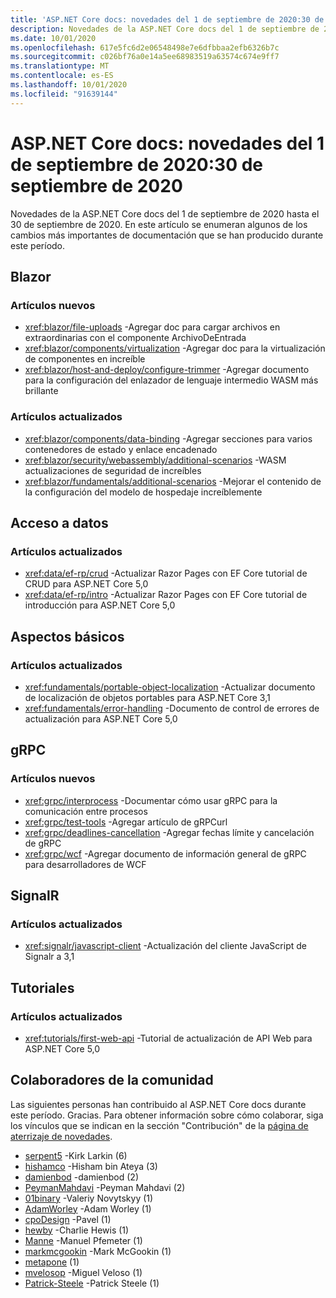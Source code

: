 ```yaml
---
title: 'ASP.NET Core docs: novedades del 1 de septiembre de 2020:30 de septiembre de 2020'
description: Novedades de la ASP.NET Core docs del 1 de septiembre de 2020:30 de septiembre de 2020.
ms.date: 10/01/2020
ms.openlocfilehash: 617e5fc6d2e06548498e7e6dfbbaa2efb6326b7c
ms.sourcegitcommit: c026bf76a0e14a5ee68983519a63574c674e9ff7
ms.translationtype: MT
ms.contentlocale: es-ES
ms.lasthandoff: 10/01/2020
ms.locfileid: "91639144"
---
```

# <a name="aspnet-core-docs-whats-new-for-september-1-2020---september-30-2020"></a>ASP.NET Core docs: novedades del 1 de septiembre de 2020:30 de septiembre de 2020

Novedades de la ASP.NET Core docs del 1 de septiembre de 2020 hasta el 30 de septiembre de 2020. En este artículo se enumeran algunos de los cambios más importantes de documentación que se han producido durante este período.

## <a name="blazor"></a>Blazor

### <a name="new-articles"></a>Artículos nuevos

- <xref:blazor/file-uploads> -Agregar doc para cargar archivos en extraordinarias con el componente ArchivoDeEntrada
- <xref:blazor/components/virtualization> -Agregar doc para la virtualización de componentes en increíble
- <xref:blazor/host-and-deploy/configure-trimmer> -Agregar documento para la configuración del enlazador de lenguaje intermedio WASM más brillante

### <a name="updated-articles"></a>Artículos actualizados

- <xref:blazor/components/data-binding> -Agregar secciones para varios contenedores de estado y enlace encadenado
- <xref:blazor/security/webassembly/additional-scenarios> -WASM actualizaciones de seguridad de increíbles
- <xref:blazor/fundamentals/additional-scenarios> -Mejorar el contenido de la configuración del modelo de hospedaje increíblemente

## <a name="data-access"></a>Acceso a datos

### <a name="updated-articles"></a>Artículos actualizados

- <xref:data/ef-rp/crud> -Actualizar Razor Pages con EF Core tutorial de CRUD para ASP.NET Core 5,0
- <xref:data/ef-rp/intro> -Actualizar Razor Pages con EF Core tutorial de introducción para ASP.NET Core 5,0

## <a name="fundamentals"></a>Aspectos básicos

### <a name="updated-articles"></a>Artículos actualizados

- <xref:fundamentals/portable-object-localization> -Actualizar documento de localización de objetos portables para ASP.NET Core 3,1
- <xref:fundamentals/error-handling> -Documento de control de errores de actualización para ASP.NET Core 5,0

## <a name="grpc"></a>gRPC

### <a name="new-articles"></a>Artículos nuevos

- <xref:grpc/interprocess> -Documentar cómo usar gRPC para la comunicación entre procesos
- <xref:grpc/test-tools> -Agregar artículo de gRPCurl
- <xref:grpc/deadlines-cancellation> -Agregar fechas límite y cancelación de gRPC
- <xref:grpc/wcf> -Agregar documento de información general de gRPC para desarrolladores de WCF

## <a name="signalr"></a>SignalR

### <a name="updated-articles"></a>Artículos actualizados

- <xref:signalr/javascript-client> -Actualización del cliente JavaScript de Signalr a 3,1

## <a name="tutorials"></a>Tutoriales

### <a name="updated-articles"></a>Artículos actualizados

- <xref:tutorials/first-web-api> -Tutorial de actualización de API Web para ASP.NET Core 5,0

## <a name="community-contributors"></a>Colaboradores de la comunidad

Las siguientes personas han contribuido al ASP.NET Core docs durante este período. Gracias. Para obtener información sobre cómo colaborar, siga los vínculos que se indican en la sección "Contribución" de la [página de aterrizaje de novedades](index.yml).

- [serpent5](https://github.com/serpent5) -Kirk Larkin (6)
- [hishamco](https://github.com/hishamco) -Hisham bin Ateya (3)
- [damienbod](https://github.com/damienbod) -damienbod (2)
- [PeymanMahdavi](https://github.com/PeymanMahdavi) -Peyman Mahdavi (2)
- [01binary](https://github.com/01binary) -Valeriy Novytskyy (1)
- [AdamWorley](https://github.com/AdamWorley) -Adam Worley (1)
- [cpoDesign](https://github.com/cpoDesign) -Pavel (1)
- [hewby](https://github.com/hewby) -Charlie Hewis (1)
- [Manne](https://github.com/manne) -Manuel Pfemeter (1)
- [markmcgookin](https://github.com/markmcgookin) -Mark McGookin (1)
- [metapone](https://github.com/metapone) (1)
- [mvelosop](https://github.com/mvelosop) -Miguel Veloso (1)
- [Patrick-Steele](https://github.com/patrick-steele) -Patrick Steele (1)
